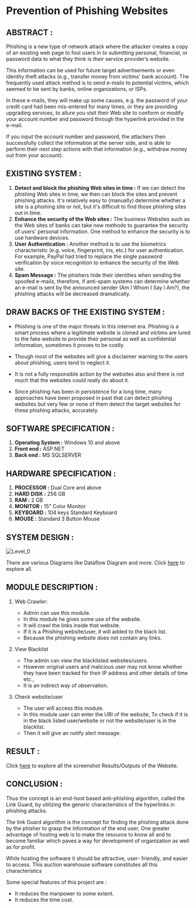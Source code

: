 # Prevention of Phishing Websites

## ABSTRACT :
Phishing is a new type of network attack where the attacker creates a copy of an existing web page to fool users in to submitting personal, financial, or password data to what they think is their service provider’s website. 

This information can be used for future target advertisements or even identity theft attacks (e.g., transfer money from victims' bank account). 
The frequently used attack method is to send e-mails to potential victims, which seemed to be sent by banks, online organizations, or ISPs.

In these e-mails, they will make up some causes, e.g. the password of your credit card had been mis-entered for many times, or they are providing upgrading services, to allure you visit their Web site to conform or modify your account number and password through the hyperlink provided in the e-mail. 

If you input the account number and password, the attackers then successfully collect the information at the server side, and is able to perform their next step actions with that information (e.g., withdraw money out from your account). 

## EXISTING SYSTEM :
1. **Detect and block the phishing Web sites in time :** If we can detect the phishing Web sites in time, we then can block the sites and prevent phishing attacks. It's relatively easy to (manually) determine whether a site is a phishing site or not, but it's difficult to find those phishing sites out in time.
2. **Enhance the security of the Web sites :** The business Websites such as the Web sites of banks can take new methods to guarantee the security of users' personal information. One method to enhance the security is to use hardware devices. 
3. **User Authentication :** Another method is to use the biometrics characteristic (e.g. voice, fingerprint, iris, etc.) for user authentication. For example, PayPal had tried to replace the single password verification by voice recognition to enhance the security of the Web site. 
4. **Spam Message :** The phishers hide their identities when sending the spoofed e-mails, therefore, if anti-spam systems can determine whether an e-mail is sent by the announced sender (Am I Whom I Say I Am?), the phishing attacks will be decreased dramatically.

## DRAW BACKS OF THE EXISTING SYSTEM :
- Phishing is one of the major threats in this internet era. Phishing is a smart process where a legitimate website is cloned and victims are lured to the fake website to provide their personal as well as confidential information, sometimes it proves to be costly.
  
- Though most of the websites will give a disclaimer warning to the users about phishing, users tend to neglect it.
  
- It is not a fully responsible action by the websites also and there is not much that the websites could really do about it.
  
- Since phishing has been in persistence for a long time, many approaches have been proposed in past that can detect phishing websites but very few or none of them detect the target websites for these phishing attacks, accurately.

## SOFTWARE SPECIFICATION :                 
1. **Operating System		:** Windows 10 and above
2. **Front end			      :** ASP.NET
3. **Back end		      	:** MS SQLSERVER

## HARDWARE SPECIFICATION :
1. **PROCESSOR	  :**	Dual Core and above
2. **HARD DISK	  :**	256 GB
3. **RAM  		  :**	2 GB
4. **MONITOR	  :**	15” Color Monitor 
5. **KEYBOARD	  :**	104 keys Standard Keyboard
6. **MOUSE		  :**	Standard 3 Button Mouse

## SYSTEM DESIGN :
![Level_0](https://github.com/JagadeeshR14/PreventionOfPhishingWebsites/assets/139132404/15e1f0d2-a48a-4a7b-8506-0d9d5379a0fd)

There are various Diagrams like Dataflow Diagram and more. Click [here](Diagram) to explore all.

## MODULE DESCRIPTION :
1. Web Crawler:
   - Admin can use this module.
   - In this module he gives some use of the website.
   - It will crawl the links  inside that website.
   - If it is  a Phishing website/user, it will added to the black list.
   - Because the phishing website does not contain any links.
2. View Blacklist
   - The admin can view the blacklisted websites/users.
   - However original users and malicious user may not know whether they have been tracked for their IP address and other details of time etc.,
   - It is an indirect way of observation.

3. Check website/user
   - The user will access this module.
   - In this module user can enter the URI of the website, To check if it is in the black listed user/website or not the website/user is in the blacklist.
   - Then it will give an notify alert message.

## RESULT :
Click [here](Result) to explore all the screenshot Results/Outputs of the Website.

## CONCLUSION :
Thus the concept is an end-host based anti-phishing algorithm, called the Link Guard, by utilizing the generic characteristics of the hyperlinks in phishing attacks.

The link Guard algorithm is the concept for finding the phishing attack done by the phisher to grasp the information of the end user.
One greater advantage of hosting web is to make the resource to know all and to become familiar which paves a way for development of organization as well as for profit.

While hosting the software it should be attractive, user- friendly, and easier to access.
This auction warehouse software constitutes all this characteristics 

Some special features of this project are :
- It reduces the manpower to some extent.
- It reduces the time cost.
